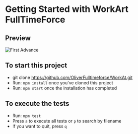 # Getting Started with WorkArt FullTimeForce

## Preview
![First Advance](https://user-images.githubusercontent.com/101351095/157770123-68067a3c-9c5a-4dd7-9e5c-69bb689d96b3.jpg)

## To start this project
- git clone https://github.com/OliverFulltimeforce/WorkAt.git
- Run: `npm install` once you've cloned this project
- Run: `npm start` once the installation has completed

## To execute the tests
- Run: `npm test`
- Press `a` to execute all tests or `p` to search by filename
- If you want to quit, press `q`
